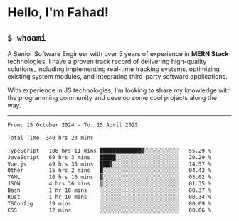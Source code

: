 <h1>Hello, I'm Fahad!</h1>

<h2><code>$ whoami</code></h2>

A Senior Software Engineer with over 5 years of experience in **MERN Stack** technologies. I have a proven track record of delivering high-quality solutions, including implementing real-time tracking systems, optimizing existing system modules, and integrating third-party software applications.

With experience in JS technologies, I'm looking to share my knowledge with the programming community and develop some cool projects along the way.

---

<!--START_SECTION:waka-->

```txt
From: 15 October 2024 - To: 15 April 2025

Total Time: 340 hrs 23 mins

TypeScript   188 hrs 11 mins █████████████▓░░░░░░░░░░░   55.29 %
JavaScript   69 hrs 3 mins   █████░░░░░░░░░░░░░░░░░░░░   20.29 %
Vue.js       49 hrs 35 mins  ███▓░░░░░░░░░░░░░░░░░░░░░   14.57 %
Other        15 hrs 2 mins   █░░░░░░░░░░░░░░░░░░░░░░░░   04.42 %
YAML         10 hrs 16 mins  ▓░░░░░░░░░░░░░░░░░░░░░░░░   03.02 %
JSON         4 hrs 36 mins   ▒░░░░░░░░░░░░░░░░░░░░░░░░   01.35 %
Bash         1 hr 16 mins    ░░░░░░░░░░░░░░░░░░░░░░░░░   00.37 %
Rust         1 hr 10 mins    ░░░░░░░░░░░░░░░░░░░░░░░░░   00.34 %
TSConfig     19 mins         ░░░░░░░░░░░░░░░░░░░░░░░░░   00.09 %
CSS          12 mins         ░░░░░░░░░░░░░░░░░░░░░░░░░   00.06 %
```

<!--END_SECTION:waka-->

<!--
**heyFahad/heyFahad** is a ✨ _special_ ✨ repository because its `README.md` (this file) appears on your GitHub profile.

Here are some ideas to get you started:

- 🔭 I’m currently working on ...
- 🌱 I’m currently learning ...
- 👯 I’m looking to collaborate on ...
- 🤔 I’m looking for help with ...
- 💬 Ask me about ...
- 📫 How to reach me: ...
- 😄 Pronouns: ...
- ⚡ Fun fact: ...
-->
